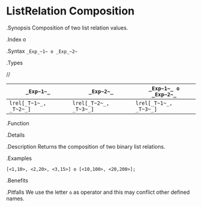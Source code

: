 # ListRelation Composition

.Synopsis
Composition of two list relation values.

.Index
o

.Syntax
`_Exp_~1~ o _Exp_~2~`

.Types

//

|`_Exp~1~_`             | `_Exp~2~_`            | `_Exp~1~_ o _Exp~2~_`  |
| --- | --- | --- |
| `lrel[_T~1~_, _T~2~_]` | `lrel[_T~2~_, _T~3~_]` | `lrel[_T~1~_, _T~3~_]` |


.Function

.Details

.Description
Returns the composition of two binary list relations.

.Examples
```rascal-shell
[<1,10>, <2,20>, <3,15>] o [<10,100>, <20,200>];
```

.Benefits

.Pitfalls
We use the letter `o` as operator and this may conflict other defined names.

